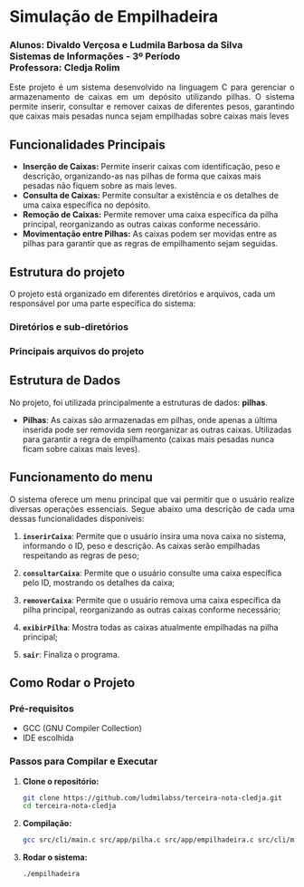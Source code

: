 # Simulação de Empilhadeira
<h3>
    Alunos: Divaldo Verçosa e Ludmila Barbosa da Silva<br>
Sistemas de Informações - 3º Período<br>
Professora: Cledja Rolim
</h3>

<p align="justify">
  Este projeto é um sistema desenvolvido na linguagem C para gerenciar o armazenamento de caixas em um depósito utilizando pilhas. O sistema permite inserir, consultar e remover caixas de diferentes pesos, garantindo que caixas mais pesadas nunca sejam empilhadas sobre caixas mais leves
</p>

## Funcionalidades Principais

- **Inserção de Caixas:** Permite inserir caixas com identificação, peso e descrição, organizando-as nas pilhas de forma que caixas mais pesadas não fiquem sobre as mais leves.
- **Consulta de Caixas:** Permite consultar a existência e os detalhes de uma caixa específica no depósito.
- **Remoção de Caixas:** Permite remover uma caixa específica da pilha principal, reorganizando as outras caixas conforme necessário.
- **Movimentação entre Pilhas:** As caixas podem ser movidas entre as pilhas para garantir que as regras de empilhamento sejam seguidas.

## Estrutura do projeto

<p align="jutsify">
  O projeto está organizado em diferentes diretórios e arquivos, cada um responsável por uma parte específica do sistema:
</p>

### Diretórios e sub-diretórios

### Principais arquivos do projeto

## Estrutura de Dados

No projeto, foi utilizada principalmente a estruturas de dados: **pilhas**.

- **Pilhas**: As caixas são armazenadas em pilhas, onde apenas a última inserida pode ser removida sem reorganizar as outras caixas. Utilizadas para garantir a regra de empilhamento (caixas mais pesadas nunca ficam sobre caixas mais leves). 

## Funcionamento do menu

<p align="justify">
  O sistema oferece um menu principal que vai permitir que o usuário realize diversas operações essenciais. Segue abaixo uma descrição de cada uma dessas funcionalidades disponíveis:
</p>

1. **`inserirCaixa`**: Permite que o usuário insira uma nova caixa no sistema, informando o ID, peso e descrição. As caixas serão empilhadas respeitando as regras de peso;

2. **`consultarCaixa`**: Permite que o usuário consulte uma caixa específica pelo ID, mostrando os detalhes da caixa;

3. **`removerCaixa`**: Permite que o usuário remova uma caixa específica da pilha principal, reorganizando as outras caixas conforme necessário;

4. **`exibirPilha`**: Mostra todas as caixas atualmente empilhadas na pilha principal;

5. **`sair`**: Finaliza o programa.

## Como Rodar o Projeto

### Pré-requisitos

- GCC (GNU Compiler Collection)
- IDE escolhida

### Passos para Compilar e Executar

1. **Clone o repositório:**

   ```bash
   git clone https://github.com/ludmilabss/terceira-nota-cledja.git
   cd terceira-nota-cledja
   ```

2. **Compilação:**

   ```bash
   gcc src/cli/main.c src/app/pilha.c src/app/empilhadeira.c src/cli/menu.c -I include -o empilhadeira
   ```

3. **Rodar o sistema:**

   ```bash
   ./empilhadeira
  